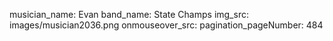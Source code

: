 musician_name: Evan
band_name: State Champs
img_src: images/musician2036.png
onmouseover_src: 
pagination_pageNumber: 484